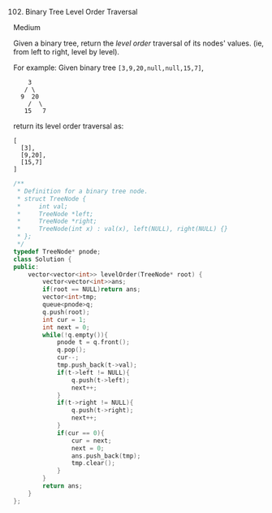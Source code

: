 102. Binary Tree Level Order Traversal

Medium

Given a binary tree, return the *level order* traversal of its nodes' values. (ie, from left to right, level by level).

For example:
Given binary tree `[3,9,20,null,null,15,7]`,

```
    3
   / \
  9  20
    /  \
   15   7
```



return its level order traversal as:

```
[
  [3],
  [9,20],
  [15,7]
]
```

```c++
/**
 * Definition for a binary tree node.
 * struct TreeNode {
 *     int val;
 *     TreeNode *left;
 *     TreeNode *right;
 *     TreeNode(int x) : val(x), left(NULL), right(NULL) {}
 * };
 */
typedef TreeNode* pnode;
class Solution {
public:
    vector<vector<int>> levelOrder(TreeNode* root) {
        vector<vector<int>>ans;
        if(root == NULL)return ans;
        vector<int>tmp;
        queue<pnode>q;
        q.push(root);
        int cur = 1;
        int next = 0;
        while(!q.empty()){
            pnode t = q.front();
            q.pop();
            cur--;
            tmp.push_back(t->val);
            if(t->left != NULL){
                q.push(t->left);
                next++;
            }
            if(t->right != NULL){
                q.push(t->right);
                next++;
            }
            if(cur == 0){
                cur = next;
                next = 0;
                ans.push_back(tmp);
                tmp.clear();
            }
        }
        return ans;
    }
};
```

